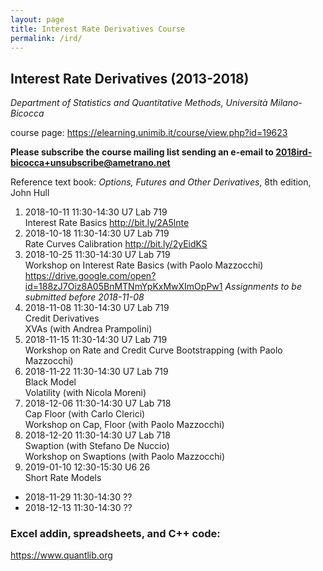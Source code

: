 ```yaml
---
layout: page
title: Interest Rate Derivatives Course
permalink: /ird/
---
```


## Interest Rate Derivatives (2013-2018)

_Department of Statistics and Quantitative Methods, Università Milano-Bicocca_

course page: <https://elearning.unimib.it/course/view.php?id=19623>

**Please subscribe the course mailing list sending an e-email to
[2018ird-bicocca+unsubscribe@ametrano.net](mailto:2018ird-bicocca+unsubscribe@ametrano.net)**

Reference text book: _Options, Futures and Other Derivatives_, 8th edition, John Hull

1. 2018-10-11 11:30-14:30 U7 Lab 719  
   Interest Rate Basics <http://bit.ly/2A5lnte>
2. 2018-10-18 11:30-14:30 U7 Lab 719  
   Rate Curves Calibration <http://bit.ly/2yEidKS>
3. 2018-10-25 11:30-14:30 U7 Lab 719  
   Workshop on Interest Rate Basics (with Paolo Mazzocchi)
   <https://drive.google.com/open?id=188zJ7Oiz8A05BnMTNmYpKxMwXImOpPw1>
   *Assignments to be submitted before 2018-11-08*
4. 2018-11-08 11:30-14:30 U7 Lab 719  
   Credit Derivatives  
   XVAs (with Andrea Prampolini)
5. 2018-11-15 11:30-14:30 U7 Lab 719  
   Workshop on Rate and Credit Curve Bootstrapping (with Paolo Mazzocchi)
6. 2018-11-22 11:30-14:30 U7 Lab 719  
   Black Model  
   Volatility (with Nicola Moreni)
7. 2018-12-06 11:30-14:30 U7 Lab 718  
   Cap Floor (with Carlo Clerici)  
   Workshop on Cap, Floor (with Paolo Mazzocchi)
8. 2018-12-20 11:30-14:30 U7 Lab 718  
   Swaption (with Stefano De Nuccio)  
   Workshop on Swaptions (with Paolo Mazzocchi)
9. 2019-01-10 12:30-15:30 U6 26  
   Short Rate Models

*  2018-11-29 11:30-14:30 ??
*  2018-12-13 11:30-14:30 ??

### Excel addin, spreadsheets, and C++ code:

<https://www.quantlib.org>
